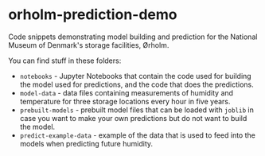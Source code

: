 # orholm-prediction-demo
Code snippets demonstrating model building and prediction for the National Museum of Denmark's storage facilities, Ørholm.

You can find stuff in these folders:

* `notebooks` - Jupyter Notebooks that contain the code used for building the model used for predictions, and the code that does the predictions.
* `model-data` - data files containing measurements of humidity and temperature for three storage locations every hour in five years.
* `prebuilt-models` - prebuilt model files that can be loaded with `joblib` in case you want to make your own predictions but do not want to build the model.
* `predict-example-data` - example of the data that is used to feed into the models when predicting future humidity.
